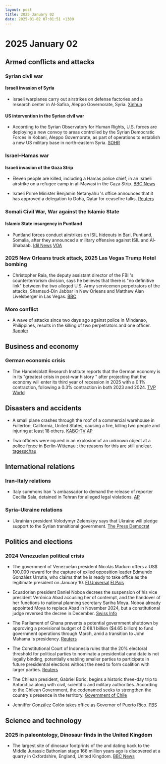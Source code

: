 ```yaml
---
layout: post
title: 2025 January 02
date: 2025-01-02 07:01:51 +1300
---
```


# 2025 January 02

## Armed conflicts and attacks

### Syrian civil war

#### Israeli invasion of Syria

- Israeli warplanes carry out airstrikes on defense factories and a research center in Al-Safira, Aleppo Governorate, Syria. [Xinhua](https://english.news.cn/20250103/755c955446c44a73a4034e7ca9c6efde/c.html)

#### US intervention in the Syrian civil war

- According to the Syrian Observatory for Human Rights, U.S. forces are deploying a new convoy to areas controlled by the Syrian Democratic Forces in Kobani, Aleppo Governorate, as part of operations to establish a new US military base in north-eastern Syria. [SOHR](https://www.syriahr.com/en/352729/)

### Israel–Hamas war

#### Israeli invasion of the Gaza Strip

- Eleven people are killed, including a Hamas police chief, in an Israeli airstrike on a refugee camp in al-Mawasi in the Gaza Strip. [BBC News](https://www.bbc.com/news/articles/cq62dver40yo)

- Israeli Prime Minister Benjamin Netanyahu 's office announces that it has approved a delegation to Doha, Qatar for ceasefire talks. [Reuters](https://www.reuters.com/world/middle-east/israeli-delegation-resume-ceasefire-talks-doha-pms-office-says-2025-01-02/)

### Somali Civil War, War against the Islamic State

#### Islamic State insurgency in Puntland

- Puntland forces conduct airstrikes on ISIL hideouts in Bari, Puntland, Somalia, after they announced a military offensive against ISIL and Al-Shabaab. [Idil News](https://www.idilnews.com/puntland-forces-conduct-airstrikes-on-isis-positions-in-bari-region/) [VOA](https://www.voasomali.com/a/puntland-oo-sheegatay-duqeyn-ka-dhan-ah-daacish/7922007.html)

### 2025 New Orleans truck attack, 2025 Las Vegas Trump Hotel bombing

- Christopher Raia, the deputy assistant director of the FBI 's counterterrorism division, says he believes that there is "no definitive link" between the two alleged U.S. Army servicemen perpetrators of the attacks, Shamsud-Din Jabbar in New Orleans and Matthew Alan Livelsberger in Las Vegas. [BBC](https://www.bbc.com/news/articles/crl378x8nnjo)

### Moro conflict

- A wave of attacks since two days ago against police in Mindanao, Philippines, results in the killing of two perpetrators and one officer. [Rappler](https://www.rappler.com/philippines/mindanao/attacks-cops-new-year-eve-december-31-2024/)

## Business and economy

### German economic crisis

- The Handelsblatt Research Institute reports that the German economy is in its "greatest crisis in post-war history " after projecting that the economy will enter its third year of recession in 2025 with a 0.1% contraction, following a 0.3% contraction in both 2023 and 2024. [TVP World](https://tvpworld.com/84331034/german-recession-projected-to-enter-its-third-year)

## Disasters and accidents

- A small plane crashes through the roof of a commercial warehouse in Fullerton, California, United States, causing a fire, killing two people and injuring at least 18 others. [KABC-TV](https://abc7.com/post/small-plane-crashes-fullerton-resulting-4-alarm-fire-police-say/15742833/) [AP](https://apnews.com/article/california-plane-crash-fullerton-08ec23f1c117be7bc07fc9b8f4064f91)

- Two officers were injured in an explosion of an unknown object at a police fence in Berlin-Wittenau ; the reasons for this are still unclear. [tagesschau](https://www.tagesschau.de/inland/regional/berlin/polizisten-explosion-verletzungen-berlin-100.html)

## International relations

### Iran–Italy relations

- Italy summons Iran 's ambassador to demand the release of reporter Cecilia Sala, detained in Tehran for alleged legal violations. [AP](https://apnews.com/article/italy-iran-journalist-arrest-ambassador-6656e7f9df9db8b7216a180d69dde52c)

### Syria–Ukraine relations

- Ukrainian president Volodymyr Zelenskyy says that Ukraine will pledge support to the Syrian transitional government. [The Press Democrat](https://www.pressdemocrat.com/article/news/middle-east-latest-ukraine-pledges-support-for-a-new-syria-once-a-key-rus/)

## Politics and elections

### 2024 Venezuelan political crisis

- The government of Venezuelan president Nicolás Maduro offers a US$ 100,000 reward for the capture of exiled opposition leader Edmundo González Urrutia, who claims that he is ready to take office as the legitimate president on January 10. [El Universal](https://www.eluniversal.com/politica/198116/gobierno-nacional-ofrece-recompensa-de-100000-por-la-captura-de-edmundo-gonzalez-urrutia) [El País](https://elpais.com/america/2024-11-25/edmundo-gonzalez-asegura-que-tomara-posesion-como-presidente-el-10-de-enero-en-caracas.html)

- Ecuadorian president Daniel Noboa decrees the suspension of his vice president Verónica Abad accusing her of contempt, and the handover of her functions to national planning secretary Sariha Moya. Noboa already appointed Moya to replace Abad in November 2024, but a constitutional judge reversed the decree in December. [Swiss Info](https://www.swissinfo.ch/spa/noboa-vuelve-a-designar-vice-interina-de-ecuador-en-medio-de-pugna-con-abad/88668546)

- The Parliament of Ghana prevents a potential government shutdown by approving a provisional budget of ₵ 68.1 billion ($4.65 billion) to fund government operations through March, amid a transition to John Mahama 's presidency. [Reuters](https://www.reuters.com/world/africa/ghanas-parliament-passes-provisional-budget-averts-government-shutdown-2025-01-03/)

- The Constitutional Court of Indonesia rules that the 20% electoral threshold for political parties to nominate a presidential candidate is not legally binding, potentially enabling smaller parties to participate in future presidential elections without the need to form coalition with larger parties. [Reuters](https://www.reuters.com/world/asia-pacific/indonesia-court-says-vote-threshold-presidential-candidates-not-legally-binding-2025-01-02/)

- The Chilean president, Gabriel Boric, begins a historic three-day trip to Antarctica along with civil, scientific and military authorities. According to the Chilean Government, the codenamed seeks to strengthen the country's presence in the territory. [Government of Chile](https://www.gob.cl/noticias/presidente-gabriel-boric-realiza-historico-viaje-polo-sur-operacion-estrella-polar/)

- Jenniffer González Colón takes office as Governor of Puerto Rico. [PBS](https://www.pbs.org/newshour/nation/puerto-ricos-new-governor-takes-office-amid-anger-following-major-blackout)

## Science and technology

### 2025 in paleontology, Dinosaur finds in the United Kingdom

- The largest site of dinosaur footprints of the and dating back to the Middle Jurassic Bathonian stage 166 million years ago is discovered at a quarry in Oxfordshire, England, United Kingdom. [BBC News](https://www.bbc.com/news/articles/c24nzeqq1l2o)